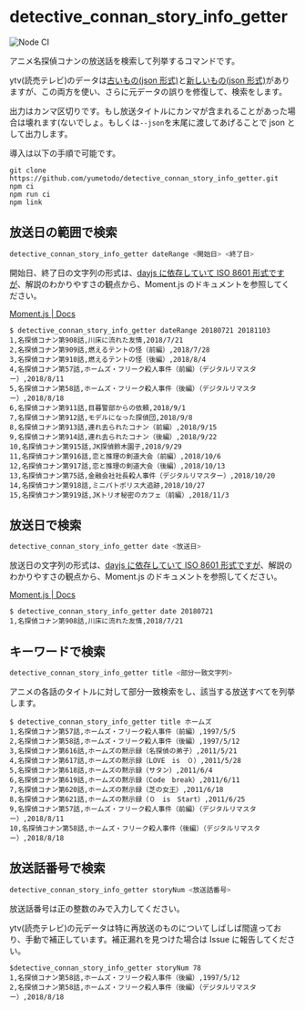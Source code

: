 ﻿# detective_connan_story_info_getter

![Node CI](https://github.com/yumetodo/detective_connan_story_info_getter/workflows/Node%20CI/badge.svg?branch=master)

アニメ名探偵コナンの放送話を検索して列挙するコマンドです。

ytv(読売テレビ)のデータは[古いもの(json 形式)](http://www.ytv.co.jp/conan/data/story.json)と[新しいもの(json 形式)](https://www.ytv.co.jp/conan/data/case.json)がありますが、この両方を使い、さらに元データの誤りを修復して、検索をします。

出力はカンマ区切りです。もし放送タイトルにカンマが含まれることがあった場合は壊れます(ないでしょ。もしくは`--json`を末尾に渡してあげることで json として出力します。

導入は以下の手順で可能です。

```plain
git clone https://github.com/yumetodo/detective_connan_story_info_getter.git
npm ci
npm run ci
npm link
```

## 放送日の範囲で検索

```sh
detective_connan_story_info_getter dateRange <開始日> <終了日>
```

開始日、終了日の文字列の形式は、[dayjs に依存していて ISO 8601 形式ですが](https://day.js.org/docs/en/parse/string)、解説のわかりやすさの観点から、Moment.js のドキュメントを参照してください。

[Moment.js | Docs](https://momentjs.com/docs/#/parsing/string/)

```plain
$ detective_connan_story_info_getter dateRange 20180721 20181103
1,名探偵コナン第908話,川床に流れた友情,2018/7/21
2,名探偵コナン第909話,燃えるテントの怪（前編）,2018/7/28
3,名探偵コナン第910話,燃えるテントの怪（後編）,2018/8/4
4,名探偵コナン第57話,ホームズ・フリーク殺人事件（前編）（デジタルリマスター）,2018/8/11
5,名探偵コナン第58話,ホームズ・フリーク殺人事件（後編）（デジタルリマスター）,2018/8/18
6,名探偵コナン第911話,目暮警部からの依頼,2018/9/1
7,名探偵コナン第912話,モデルになった探偵団,2018/9/8
8,名探偵コナン第913話,連れ去られたコナン（前編）,2018/9/15
9,名探偵コナン第914話,連れ去られたコナン（後編）,2018/9/22
10,名探偵コナン第915話,JK探偵鈴木園子,2018/9/29
11,名探偵コナン第916話,恋と推理の剣道大会（前編）,2018/10/6
12,名探偵コナン第917話,恋と推理の剣道大会（後編）,2018/10/13
13,名探偵コナン第75話,金融会社社長殺人事件（デジタルリマスター）,2018/10/20
14,名探偵コナン第918話,ミニパトポリス大追跡,2018/10/27
15,名探偵コナン第919話,JKトリオ秘密のカフェ（前編）,2018/11/3
```

## 放送日で検索

```sh
detective_connan_story_info_getter date <放送日>
```

放送日の文字列の形式は、[dayjs に依存していて ISO 8601 形式ですが](https://day.js.org/docs/en/parse/string)、解説のわかりやすさの観点から、Moment.js のドキュメントを参照してください。

[Moment.js | Docs](https://momentjs.com/docs/#/parsing/string/)

```plain
$ detective_connan_story_info_getter date 20180721
1,名探偵コナン第908話,川床に流れた友情,2018/7/21
```

## キーワードで検索

```sh
detective_connan_story_info_getter title <部分一致文字列>
```

アニメの各話のタイトルに対して部分一致検索をし、該当する放送すべてを列挙します。

```plain
$ detective_connan_story_info_getter title ホームズ
1,名探偵コナン第57話,ホームズ・フリーク殺人事件（前編）,1997/5/5
2,名探偵コナン第58話,ホームズ・フリーク殺人事件（後編）,1997/5/12
3,名探偵コナン第616話,ホームズの黙示録（名探偵の弟子）,2011/5/21
4,名探偵コナン第617話,ホームズの黙示録（LOVE　is　０）,2011/5/28
5,名探偵コナン第618話,ホームズの黙示録（サタン）,2011/6/4
6,名探偵コナン第619話,ホームズの黙示録（Code　break）,2011/6/11
7,名探偵コナン第620話,ホームズの黙示録（芝の女王）,2011/6/18
8,名探偵コナン第621話,ホームズの黙示録（０　is　Start）,2011/6/25
9,名探偵コナン第57話,ホームズ・フリーク殺人事件（前編）（デジタルリマスター）,2018/8/11
10,名探偵コナン第58話,ホームズ・フリーク殺人事件（後編）（デジタルリマスター）,2018/8/18
```

## 放送話番号で検索

```sh
detective_connan_story_info_getter storyNum <放送話番号>
```

放送話番号は正の整数のみで入力してください。

ytv(読売テレビ)の元データは特に再放送のものについてしばしば間違っており、手動で補正しています。補正漏れを見つけた場合は Issue に報告してください。

```plain
$detective_connan_story_info_getter storyNum 78
1,名探偵コナン第58話,ホームズ・フリーク殺人事件（後編）,1997/5/12
2,名探偵コナン第58話,ホームズ・フリーク殺人事件（後編）（デジタルリマスター）,2018/8/18
```
